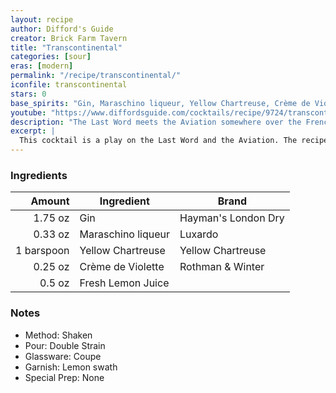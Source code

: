 ```yaml
---
layout: recipe
author: Difford's Guide
creator: Brick Farm Tavern
title: "Transcontinental"
categories: [sour]
eras: [modern]
permalink: "/recipe/transcontinental/"
iconfile: transcontinental
stars: 0
base_spirits: "Gin, Maraschino liqueur, Yellow Chartreuse, Crème de Violette"
youtube: "https://www.diffordsguide.com/cocktails/recipe/9724/transcontinental"
description: "The Last Word meets the Aviation somewhere over the French-Italian border."
excerpt: |
  This cocktail is a play on the Last Word and the Aviation. The recipe originated from the bar of the Brick Farm Tavern in Hopewell, New Jersey.
---
```


### Ingredients

|     Amount | Ingredient         | Brand               |
| ---------: | ------------------ | ------------------- |
|    1.75 oz | Gin                | Hayman's London Dry |
|    0.33 oz | Maraschino liqueur | Luxardo             |
| 1 barspoon | Yellow Chartreuse  | Yellow Chartreuse   |
|    0.25 oz | Crème de Violette  | Rothman & Winter    |
|     0.5 oz | Fresh Lemon Juice  |

### Notes

- Method: Shaken
- Pour: Double Strain
- Glassware: Coupe
- Garnish: Lemon swath
- Special Prep: None
